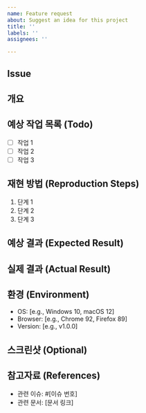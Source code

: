 ```yaml
---
name: Feature request
about: Suggest an idea for this project
title: ''
labels: ''
assignees: ''

---
```


## Issue
<!-- 간결하고 명확한 이슈 제목 작성 -->

## 개요
<!-- 이슈에 대한 간략한 설명을 작성 -->

## 예상 작업 목록 (Todo)
<!-- 해야 할 작업 목록을 체크박스 형식으로 작성 -->
- [ ] 작업 1
- [ ] 작업 2
- [ ] 작업 3

## 재현 방법 (Reproduction Steps)
<!-- 버그 등의 이슈인 경우, 재현 방법을 단계별로 작성 -->
1. 단계 1
2. 단계 2
3. 단계 3

## 예상 결과 (Expected Result)
<!-- 정상적인 동작이었을 때 기대했던 결과를 작성 -->

## 실제 결과 (Actual Result)
<!-- 현재 발생한 문제의 실제 결과를 작성 -->

## 환경 (Environment)
<!-- 문제가 발생한 환경을 작성 -->
- OS: [e.g., Windows 10, macOS 12]
- Browser: [e.g., Chrome 92, Firefox 89]
- Version: [e.g., v1.0.0]

## 스크린샷 (Optional)
<!-- 문제가 발생한 상황을 보여주는 스크린샷이나 영상을 첨부 -->

## 참고자료 (References)
<!-- 관련 이슈, 링크, 문서 등을 첨부 -->
- 관련 이슈: #[이슈 번호]
- 관련 문서: [문서 링크]
